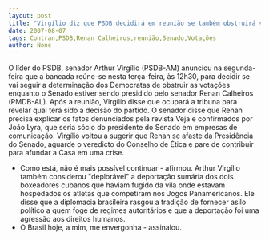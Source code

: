 ```yaml
---
layout: post
title: "Virgílio diz que PSDB decidirá em reunião se também obstruirá votações no Senado contra Renan"
date: 2007-08-07
tags: Contran,PSDB,Renan Calheiros,reunião,Senado,Votações
author: None
---
```

O l&iacute;der do PSDB, senador Arthur Virg&iacute;lio (PSDB-AM) anunciou na segunda-feira que a bancada re&uacute;ne-se nesta ter&ccedil;a-feira, &agrave;s 12h30, para decidir se vai seguir a determina&ccedil;&atilde;o dos Democratas de obstruir as vota&ccedil;&otilde;es enquanto o Senado estiver sendo presidido pelo senador Renan Calheiros (PMDB-AL). 
Ap&oacute;s a reuni&atilde;o, Virg&iacute;lio disse que ocupar&aacute; a tribuna para revelar qual ter&aacute; sido a decis&atilde;o do partido.
O senador disse que Renan precisa explicar os fatos denunciados pela revista Veja e confirmados por Jo&atilde;o Lyra, que seria s&oacute;cio do presidente do Senado em empresas de comunica&ccedil;&atilde;o. Virg&iacute;lio voltou a sugerir que Renan se afaste da Presid&ecirc;ncia do Senado, aguarde o veredicto do Conselho de &Eacute;tica e pare de contribuir para afundar a Casa em uma crise. 
- Como est&aacute;, n&atilde;o &eacute; mais poss&iacute;vel continuar - afirmou. 
Arthur Virg&iacute;lio tamb&eacute;m considerou &quot;deplor&aacute;vel&quot; a deporta&ccedil;&atilde;o sum&aacute;ria dos dois boxeadores cubanos que haviam fugido da vila onde estavam hospedados os atletas que competiram nos Jogos Panamericanos. Ele disse que a diplomacia brasileira rasgou a tradi&ccedil;&atilde;o de fornecer asilo pol&iacute;tico a quem foge de regimes autorit&aacute;rios e que a deporta&ccedil;&atilde;o foi uma agress&atilde;o aos direitos humanos. 
- O Brasil hoje, a mim, me envergonha - assinalou. 
 
